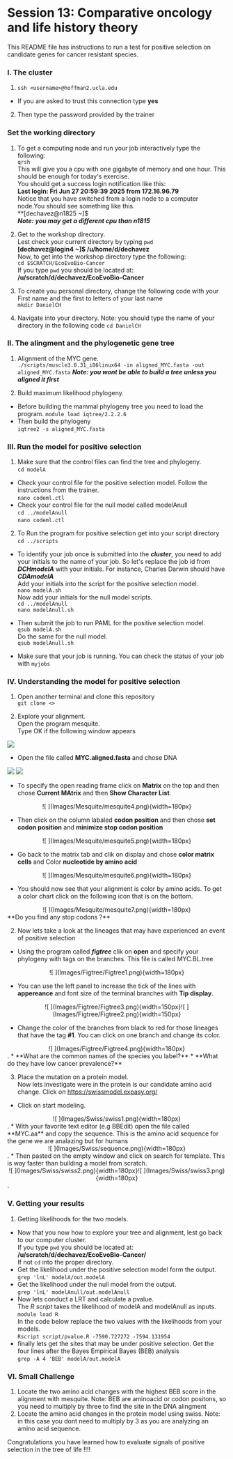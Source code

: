 
# Session 13: Comparative oncology and life history theory
This README file has instructions to run a test for positive selection on candidate genes for cancer resistant species.

### I. The cluster
1. `ssh <username>@hoffman2.ucla.edu`

* If you are asked to trust this connection type **yes**

2. Then type the password provided by the trainer

### Set the working directory
1. To get a computing node and run your job interactively type the following:   
`qrsh`         
This will give you a cpu with one gigabyte of memory and one hour. This should be enough for today's exercise.  
You should get a success login notification like this:  
**Last login: Fri Jun 27 20:59:39 2025 from 172.16.96.79**    
Notice that you have switched from a login node to a computer node.You should see something like this.   
**[dechavez@n1825 ~]$   
***Note: you may get a different cpu than n1815***

2. Get to the workshop directory.   
Lest check your current directory by typing `pwd`  
**[dechavez@login4 ~]$ /u/home/d/dechavez**         
Now, to get into the workshop directory type the following:   
`cd $SCRATCH/EcoEvoBio-Cancer`   
If you type `pwd` you should be located at:   
**/u/scratch/d/dechavez/EcoEvoBio-Cancer**


3. To create you personal directory, change the following code with your First name and the first to letters of your last name   
`mkdir DanielCH`

4. Navigate into your directory. Note: you should type the name of your directory in the following code
`cd DanielCH`

### II. The alingment and the phylogenetic gene tree 

1. Alignment of the MYC gene.   
`./scripts/muscle3.8.31_i86linux64 -in aligned_MYC.fasta -out aligned_MYC.fasta`
***Note: you wont be able to build a tree unless you aligned it first***

2. Build maximum likelihood phylogeny.  
* Before building the mammal phylogeny tree you need to load the program.
`module load iqtree/2.2.2.6`      
* Then build the phylogeny       
`iqtree2 -s aligned_MYC.fasta`   


### III. Run the model for positive selection     
1. Make sure that the control files can find the tree and phylogeny.       
`cd modelA`    
* Check your control file for the positive selection model. Follow the instructions from the trainer.      
`nano codeml.ctl` 
* Check your control file for the null model called modelAnull       
`cd ../modelAnull`     
`nano codeml.ctl`

2. To Run the program for positive selection get into your script directory   
`cd ../scripts`   
* To identify your job once is submitted into the ***cluster***, you need to add your initials to the name of your job. So let's replace the job id from ***DCHmodelA*** with your initials. For instance, Charles Darwin should have ***CDAmodelA***    
Add your initials into the script for the positive selection model.    
`nano modelA.sh`   
Now add your initials for the null model scripts.    
`cd ../modelAnull`   
`nano modelAnull.sh` 

* Then submit the job to run PAML for the positive selection model.   
`qsub modelA.sh`   
Do the same for the null model.   
`qsub modelAnull.sh`

* Make sure that your job is running. You can check the status of your job with `myjobs`      

### IV. Understanding the model for positive selection
1. Open another terminal and clone this repository      
`git clone <>`

2. Explore your alignment.   
Open the program mesquite.  
Type OK if the following window appears   

![ ](Images/Mesquite/mesquite1.png)            


* Open the file called **MYC.aligned.fasta** and chose DNA   

![ ](Images/Mesquite/mesquite2.png) ![ ](Images/Mesquite/mesquite3.png)    


* To specify the open reading frame click on **Matrix** on the top and then chose **Current MAtrix** and then **Show Character List**.  
<center>
![ ](Images/Mesquite/mesquite4.png){width=180px}    
</center>

* Then click on the column labaled **codon position** and then chose **set codon position** and **minimize stop codon position** 
<center>
![ ](Images/Mesquite/mesquite5.png){width=180px}     
</center>    

* Go back to the matrix tab and clik on display and chose **color matrix cells** and Color **nucleotide by amino acid**   
<center>
![ ](Images/Mesquite/mesquite6.png){width=180px}     
</center> 

* You should now see that your alignment is color by amino acids. To get a color chart click on the following icon that is on the bottom.  
<center>
![ ](Images/Mesquite/mesquite7.png){width=180px}     
</center>
**Do you find any stop codons ?**   

2. Now lets take a look at the lineages that may have experienced an event of positive selection   
* Using the program called ***figtree*** clik on **open** and specify your phylogeny with tags on the branches. This file is called MYC.BL.tree   

<center>
![ ](Images/Figtree/Figtree1.png){width=180px}     
</center>

* You can use the left panel to increase the tick of the lines with **appereance** and font size of the terminal branches with **Tip display**.
<center>
![ ](Images/Figtree/Figtree3.png){width=150px}![ ](Images/Figtree/Figtree2.png){width=150px}     
</center>

*  Change the color of the branches from black to red for those lineages that have the tag **#1**. You can click on one branch and change its color.   
<center>
![ ](Images/Figtree/Figtree4.png){width=180px}     
</center>.   
* **What are the common names of the species you label?**    
* **What do they have low cancer prevalence?**    

3. Place the mutation on a protein model.   
Now lets investigate were in the protein is our candidate amino acid change. Click on https://swissmodel.expasy.org/  
* Click on start modeling.  
<center>
![ ](Images/Swiss/swiss1.png){width=180px}     
</center>. 
* With your favorite text editor (e.g BBEdit) open the file called **MYC.aa** and copy the sequence. This is the amino acid sequence for the gene we are analazing but for humans
<center>
![ ](Images/Swiss/sequence.png){width=180px}     
</center>. 
* Then pasted on the empty window and click on search for template. This is way faster than building a model from scratch.  
<center>
![ ](Images/Swiss/swiss2.png){width=180px}![ ](Images/Swiss/swiss3.png){width=180px}     
</center>. 

### V. Getting your results
1. Getting likelihoods for the two models.   
* Now that you now how to explore your tree and alignment, lest go back to our computer cluster.   
If you type `pwd` you should be located at:   
**/u/scratch/d/dechavez/EcoEvoBio-Cancer/<YourDirectory>**   
If not `cd` into the proper directory.   
* Get the likelihood under the positive selection model form the output.
`grep 'lnL' modelA/out.modelA`   
* Get the likelihood under the null model from the output.   
`grep 'lnL' modelAnull/out.modelAnull`
* Now lets conduct a LRT and calculate a pvalue.   
The *R script* takes the likelihood of modelA and modelAnull as inputs.   
`module load R`   
In the code below replace the two values with the likelihoods from your models.   
`Rscript script/pvalue.R -7590.727272 -7594.131954`    
* finally lets get the sites that may be under positive selection. Get the four lines after the Bayes Empirical Bayes (BEB) analysis     
`grep -A 4 'BEB' modelA/out.modelA`   


### VI. Small Challenge
1. Locate the two amino acid changes with the highest BEB score in the alignment with mesquite. Note: BEB are aminoacid or codon positons, so you need to multiply by three to find the site in the DNA alingment    
2. Locate the amino acid changes in the protein model using swiss. Note: in this case you dont need to multiply by 3 as you are analyzing an amino acid sequence.   

Congratulations you have learned how to evaluate signals of positive selection in the tree of life !!!!   

